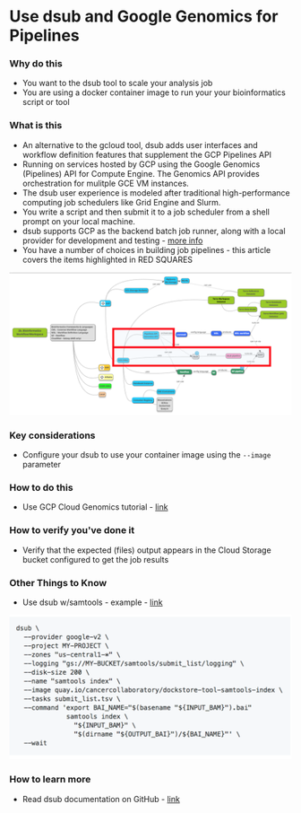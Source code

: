 # Use dsub and Google Genomics for Pipelines

### Why do this
 - You want to the dsub tool to scale your analysis job
 - You are using a docker container image to run your your bioinformatics script or tool

### What is this
 - An alternative to the gcloud tool, dsub adds user interfaces and workflow definition features that supplement the GCP Pipelines API 
 - Running on services hosted by GCP using the Google Genomics (Pipelines) API for Compute Engine.  The Genomics API provides orchestration for mulitple GCE VM instances.
 - The dsub user experience is modeled after traditional high-performance computing job schedulers like Grid Engine and Slurm. 
 - You write a script and then submit it to a job scheduler from a shell prompt on your local machine.
 - dsub supports GCP as the backend batch job runner, along with a local provider for development and testing - [more info](https://github.com/DataBiosphere/dsub/blob/master/docs/providers/README.md#google-v2-provider)
 - You have a number of choices in building job pipelines - this article covers the items highlighted in RED SQUARES

[![dsub](/images/dsub.png)]()

### Key considerations
 - Configure your dsub to use your container image using the `--image` parameter

### How to do this
 - Use GCP Cloud Genomics tutorial - [link](https://cloud.google.com/genomics/docs/tutorials/dsub)

### How to verify you've done it
 - Verify that the expected (files) output appears in the Cloud Storage bucket configured to get the job results

### Other Things to Know
 - Use dsub w/samtools - example - [link](https://github.com/DataBiosphere/dsub/tree/master/examples/samtools)

 [![dsub-code](/images/dsub-code.png)]()

### How to learn more
 - Read dsub documentation on GitHub - [link](https://github.com/DataBiosphere/dsub)